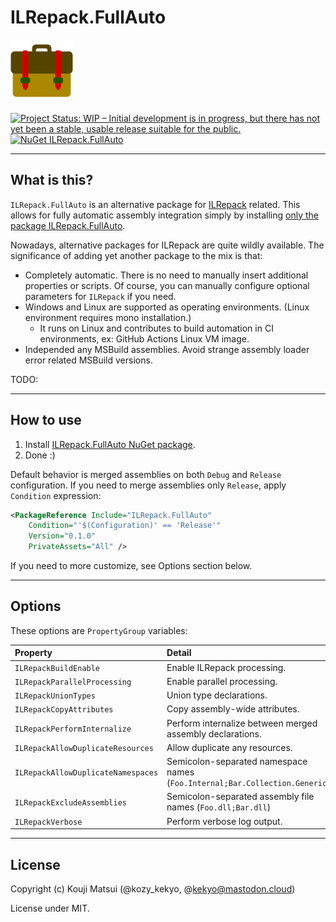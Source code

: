 # ILRepack.FullAuto

![ILRepack.FullAuto](Images/ILRepack.FullAuto.100.png)

[![Project Status: WIP – Initial development is in progress, but there has not yet been a stable, usable release suitable for the public.](https://www.repostatus.org/badges/latest/wip.svg)](https://www.repostatus.org/#wip)
[![NuGet ILRepack.FullAuto](https://img.shields.io/nuget/v/ILRepack.FullAuto.svg?style=flat)](https://www.nuget.org/packages/ILRepack.FullAuto)

----

## What is this?

`ILRepack.FullAuto` is an alternative package for [ILRepack](https://github.com/gluck/il-repack) related.
This allows for fully automatic assembly integration simply by installing [only the package ILRepack.FullAuto](https://www.nuget.org/packages/ILRepack.FullAuto).

Nowadays, alternative packages for ILRepack are quite wildly available.
The significance of adding yet another package to the mix is that:

* Completely automatic. There is no need to manually insert additional properties or scripts.
  Of course, you can manually configure optional parameters for `ILRepack` if you need.
* Windows and Linux are supported as operating environments.
  (Linux environment requires mono installation.)
  * It runs on Linux and contributes to build automation in CI environments, ex: GitHub Actions Linux VM image.
* Independed any MSBuild assemblies.
  Avoid strange assembly loader error related MSBuild versions.

TODO:

----

## How to use

1. Install [ILRepack.FullAuto NuGet package](https://www.nuget.org/packages/ILRepack.FullAuto).
2. Done :)

Default behavior is merged assemblies on both `Debug` and `Release` configuration.
If you need to merge assemblies only `Release`, apply `Condition` expression:

```xml
<PackageReference Include="ILRepack.FullAuto" 
    Condition="'$(Configuration)' == 'Release'"
    Version="0.1.0"
    PrivateAssets="All" />
```

If you need to more customize, see Options section below.

----

## Options

These options are `PropertyGroup` variables:

|Property|Detail|Default|
|:----|:----|:----|
|`ILRepackBuildEnable`|Enable ILRepack processing.|`True`|
|`ILRepackParallelProcessing`|Enable parallel processing.|`True`|
|`ILRepackUnionTypes`|Union type declarations.|`True`|
|`ILRepackCopyAttributes`|Copy assembly-wide attributes.|`True`|
|`ILRepackPerformInternalize`|Perform internalize between merged assembly declarations.|`True`|
|`ILRepackAllowDuplicateResources`|Allow duplicate any resources.|`True`|
|`ILRepackAllowDuplicateNamespaces`|Semicolon-separated namespace names (`Foo.Internal;Bar.Collection.Generic`)|(Empty)|
|`ILRepackExcludeAssemblies`|Semicolon-separated assembly file names (`Foo.dll;Bar.dll`)|(Empty)|
|`ILRepackVerbose`|Perform verbose log output.|`True`|

----

## License

Copyright (c) Kouji Matsui (@kozy_kekyo, @kekyo@mastodon.cloud)

License under MIT.
